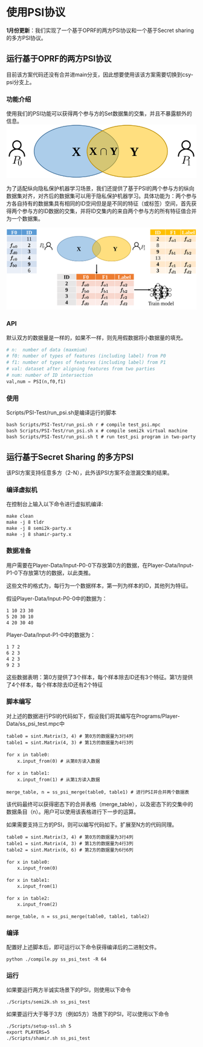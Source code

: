 # 使用PSI协议

**1月份更新**：我们实现了一个基于OPRF的两方PSI协议和一个基于Secret sharing的多方PSI协议。


## 运行基于OPRF的两方PSI协议

目前该方案代码还没有合并进main分支，因此想要使用该该方案需要切换到csy-psi分支上。

### 功能介绍
使用我们的PSI功能可以获得两个参与方的Set数据集的交集，并且不暴露额外的信息。
![PSI for two parties](figs/psi.svg)

为了适配纵向隐私保护机器学习场景，我们还提供了基于PSI的两个参与方的纵向数据集对齐，对齐后的数据集可以用于隐私保护机器学习。具体功能为：两个参与方各自持有的数据集具有相同的ID空间但是是不同的特征（或标签）空间，首先获得两个参与方的ID数据的交集，并将ID交集内的来自两个参与方的所有特征值合并为一个数据集。

![align data from two party based on PSI](figs/psi-align.svg)


### API
默认双方的数据量是一样的，如果不一样，则先用假数据将小数据量的填充。
```python
# n:  number of data (maxmium)
# f0: number of types of features (including label) from P0
# f1: number of types of features (including label) from P1
# val: dataset after aligning features from two parties
# num: number of ID intersection
val,num = PSI(n,f0,f1)
```
### 使用
Scripts/PSI-Test/run_psi.sh是编译运行的脚本
```shell
bash Scripts/PSI-Test/run_psi.sh r # compile test_psi.mpc
bash Scripts/PSI-Test/run_psi.sh x # compile semi2k virtual machine
bash Scripts/PSI-Test/run_psi.sh t # run test_psi program in two-party
```

## 运行基于Secret Sharing 的多方PSI


该PSI方案支持任意多方（2-N），此外该PSI方案不会泄漏交集的结果。


### 编译虚拟机


在控制台上输入以下命令进行虚拟机编译:
```
make clean
make -j 8 tldr
make -j 8 semi2k-party.x
make -j 8 shamir-party.x
```



### 数据准备

用户需要在Player-Data/Input-P0-0下存放第0方的数据，在Player-Data/Input-P1-0下存放第1方的数据，以此类推。

这些文件的格式为，每行为一个数据样本，第一列为样本的ID，其他列为特征。

假设Player-Data/Input-P0-0中的数据为：

```
1 10 23 30
5 20 30 10
4 20 30 40
```


Player-Data/Input-P1-0中的数据为：

```
1 7 2
6 2 3
4 2 3
9 2 3
```

这些数据表明：第0方提供了3个样本，每个样本除去ID还有3个特征。第1方提供了4个样本，每个样本除去ID还有2个特征



### 脚本编写
对上述的数据进行PSI的代码如下，假设我们将其编写在Programs/Player-Data/ss_psi_test.mpc中

```
table0 = sint.Matrix(3, 4) # 第0方的数据量为3行4列
table1 = sint.Matrix(4, 3) # 第1方的数据量为4行3列

for x in table0:
    x.input_from(0) # 从第0方读入数据

for x in table1:
    x.input_from(1) # 从第1方读入数据

merge_table, n = ss_psi_merge(table0, table1) # 进行PSI并合并两个数据表

```

该代码最终可以获得密态下的合并表格（merge_table），以及密态下的交集中的数据条目（n）。用户可以使用该表格进行下一步的运算。

如果需要支持三方的PSI，则可以编写代码如下。扩展至N方的代码同理。

```
table0 = sint.Matrix(3, 4) # 第0方的数据量为3行4列
table1 = sint.Matrix(4, 3) # 第1方的数据量为4行3列
table2 = sint.Matrix(6, 6) # 第2方的数据量为6行6列

for x in table0:
    x.input_from(0)

for x in table1:
    x.input_from(1)

for x in table2:
    x.input_from(2)

merge_table, n = ss_psi_merge(table0, table1, table2)
```


### 编译
配置好上述脚本后，即可运行以下命令获得编译后的二进制文件。

```
python ./compile.py ss_psi_test -R 64
```

### 运行


如果要运行两方半诚实场景下的PSI，则使用以下命令

```
./Scripts/semi2k.sh ss_psi_test
```


如果要运行大于等于3方（例如5方）场景下的PSI，可以使用以下命令

```
./Scripts/setup-ssl.sh 5
export PLAYERS=5
./Scripts/shamir.sh ss_psi_test
```

